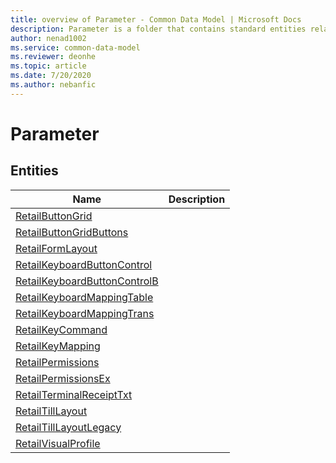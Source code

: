 ```yaml
---
title: overview of Parameter - Common Data Model | Microsoft Docs
description: Parameter is a folder that contains standard entities related to the Common Data Model.
author: nenad1002
ms.service: common-data-model
ms.reviewer: deonhe
ms.topic: article
ms.date: 7/20/2020
ms.author: nebanfic
---
```


# Parameter


## Entities

|Name|Description|
|---|---|
|[RetailButtonGrid](RetailButtonGrid.md)||
|[RetailButtonGridButtons](RetailButtonGridButtons.md)||
|[RetailFormLayout](RetailFormLayout.md)||
|[RetailKeyboardButtonControl](RetailKeyboardButtonControl.md)||
|[RetailKeyboardButtonControlB](RetailKeyboardButtonControlB.md)||
|[RetailKeyboardMappingTable](RetailKeyboardMappingTable.md)||
|[RetailKeyboardMappingTrans](RetailKeyboardMappingTrans.md)||
|[RetailKeyCommand](RetailKeyCommand.md)||
|[RetailKeyMapping](RetailKeyMapping.md)||
|[RetailPermissions](RetailPermissions.md)||
|[RetailPermissionsEx](RetailPermissionsEx.md)||
|[RetailTerminalReceiptTxt](RetailTerminalReceiptTxt.md)||
|[RetailTillLayout](RetailTillLayout.md)||
|[RetailTillLayoutLegacy](RetailTillLayoutLegacy.md)||
|[RetailVisualProfile](RetailVisualProfile.md)||
